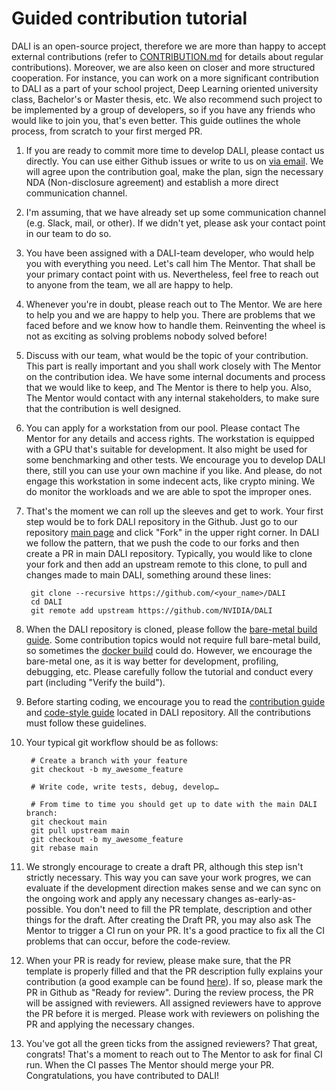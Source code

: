 # Guided contribution tutorial

DALI is an open-source project, therefore we are more than happy to accept external contributions (refer to [CONTRIBUTION.md](https://github.com/NVIDIA/DALI/blob/main/CONTRIBUTING.md) for details about regular contributions). Moreover, we are also keen on closer and more structured cooperation. For instance, you can work on a more significant contribution to DALI as a part of your school project, Deep Learning oriented university class, Bachelor's or Master thesis, etc. We also recommend such project to be implemented by a group of developers, so if you have any friends who would like to join you, that's even better. This guide outlines the whole process, from scratch to your first merged PR.

1. If you are ready to commit more time to develop DALI, please contact us directly. You can use either Github issues or write to us on [via email](mailto:dali-team@nvidia.com). We will agree upon the contribution goal, make the plan, sign the necessary NDA (Non-disclosure agreement) and establish a more direct communication channel.
1. I'm assuming, that we have already set up some communication channel (e.g. Slack, mail, or other). If we didn't yet, please ask your contact point in our team to do so.
1. You have been assigned with a DALI-team developer, who would help you with everything you need. Let's call him The Mentor. That shall be your primary contact point with us. Nevertheless, feel free to reach out to anyone from the team, we all are happy to help.
1. Whenever you're in doubt, please reach out to The Mentor. We are here to help you and we are happy to help you. There are problems that we faced before and we know how to handle them. Reinventing the wheel is not as exciting as solving problems nobody solved before!
1. Discuss with our team, what would be the topic of your contribution. This part is really important and you shall work closely with The Mentor on the contribution idea. We have some internal documents and process that we would like to keep, and The Mentor is there to help you. Also, The Mentor would contact with any internal stakeholders, to make sure that the contribution is well designed.
1. You can apply for a workstation from our pool. Please contact The Mentor for any details and access rights. The workstation is equipped with a GPU that's suitable for development. It also might be used for some benchmarking and other tests. We encourage you to develop DALI there, still you can use your own machine if you like. And please, do not engage this workstation in some indecent acts, like crypto mining. We do monitor the workloads and we are able to spot the improper ones.
1. That's the moment we can roll up the sleeves and get to work. Your first step would be to fork DALI repository in the Github. Just go to our repository [main page](https://github.com/NVIDIA/DALI) and click "Fork" in the upper right corner. In DALI we follow the pattern, that we push the code to our forks and then create a PR in main DALI repository. Typically, you would like to clone your fork and then add an upstream remote to this clone, to pull and changes made to main DALI, something around these lines:

        git clone --recursive https://github.com/<your_name>/DALI
        cd DALI
        git remote add upstream https://github.com/NVIDIA/DALI

1. When the DALI repository is cloned, please follow the [bare-metal build guide](https://docs.nvidia.com/deeplearning/dali/main-user-guide/docs/compilation.html#bare-metal-build). Some contribution topics would not require full bare-metal build, so sometimes the [docker build](https://docs.nvidia.com/deeplearning/dali/main-user-guide/docs/compilation.html#using-docker-builder-recommended) could do. However, we encourage the bare-metal one, as it is way better for development, profiling, debugging, etc. Please carefully follow the tutorial and conduct every part (including "Verify the build").
1. Before starting coding, we encourage you to read the [contribution guide](https://github.com/NVIDIA/DALI/blob/main/CONTRIBUTING.md) and [code-style guide](https://github.com/NVIDIA/DALI/blob/main/STYLE_GUIDE.md) located in DALI repository. All the contributions must follow these guidelines.
1. Your typical git workflow should be as follows:

        # Create a branch with your feature
        git checkout -b my_awesome_feature

        # Write code, write tests, debug, develop…

        # From time to time you should get up to date with the main DALI branch:
        git checkout main
        git pull upstream main
        git checkout -b my_awesome_feature
        git rebase main

1. We strongly encourage to create a draft PR, although this step isn't strictly necessary. This way you can save your work progres, we can evaluate if the development direction makes sense and we can sync on the ongoing work and apply any necessary changes as-early-as-possible. You don't need to fill the PR template, description and other things for the draft. After creating the Draft PR, you may also ask The Mentor to trigger a CI run on your PR. It's a good practice to fix all the CI problems that can occur, before the code-review.
1. When your PR is ready for review, please make sure, that the PR template is properly filled and that the PR description fully explains your contribution (a good example can be found [here](https://github.com/NVIDIA/DALI/pull/3557)). If so, please mark the PR in Github as "Ready for review". During the review process, the PR will be assigned with reviewers. All assigned reviewers have to approve the PR before it is merged. Please work with reviewers on polishing the PR and applying the necessary changes.
1. You've got all the green ticks from the assigned reviewers? That great, congrats! That's a moment to reach out to The Mentor to ask for final CI run. When the CI passes The Mentor should merge your PR. Congratulations, you have contributed to DALI!

